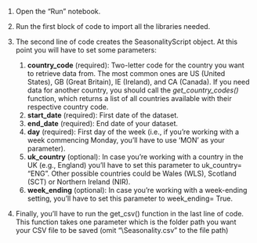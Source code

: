 1.	Open the “Run” notebook.
2.	Run the first block of code to import all the libraries needed.
3.	The second line of code creates the SeasonalityScript object. At this point you will have to set some parameters:

    1. **country_code** (required): Two-letter code for the country you want to retrieve data from. The most common ones are US (United States), GB (Great Britain), IE (Ireland), and CA (Canada). If you need data for another country, you should call the _get_country_codes()_ function, which returns a list of all countries available with their respective country code.
    2. **start_date** (required): First date of the dataset.
    3. **end_date** (required): End date of your dataset.
    4. **day** (required): First day of the week (i.e., if you’re working with a week commencing Monday, you’ll have to use ‘MON’ as your parameter).
    5. **uk_country** (optional): In case you’re working with a country in the UK (e.g., England) you’ll have to set this parameter to uk_country= “ENG”. Other possible countries could be Wales (WLS), Scotland (SCT) or Northern Ireland (NIR).
    6. **week_ending** (optional): In case you’re working with a week-ending setting, you’ll have to set this parameter to week_ending= True.

7. Finally, you’ll have to run the get_csv() function in the last line of code. This function takes one parameter which is the folder path you want your CSV file to be saved (omit “\Seasonality.csv” to the file path)
